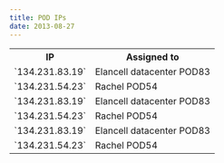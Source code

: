 ```yaml
---
title: POD IPs
date: 2013-08-27
---
```


<table class="data">
  <tr>
    <th>IP</th>
    <th>Assigned to</th>
  </tr>
  <tr>
    <td>`134.231.83.19`</td>
    <td>Elancell datacenter POD83</td>
  </tr>
  <tr>
    <td>`134.231.54.23`</td>
    <td>Rachel POD54</td>
  </tr>
  <tr>
    <td>`134.231.83.19`</td>
    <td>Elancell datacenter POD83</td>
  </tr>
  <tr>
    <td>`134.231.54.23`</td>
    <td>Rachel POD54</td>
  </tr>
  <tr>
    <td>`134.231.83.19`</td>
    <td>Elancell datacenter POD83</td>
  </tr>
  <tr>
    <td>`134.231.54.23`</td>
    <td>Rachel POD54</td>
  </tr>
  </table>